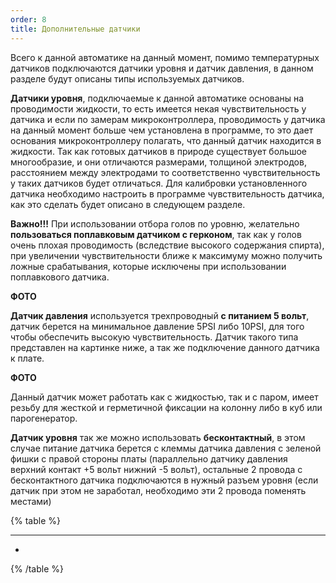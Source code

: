 ```yaml
---
order: 8
title: Дополнительные датчики
---
```


Всего к данной автоматике на данный момент, помимо температурных датчиков подключаются датчики уровня и датчик давления, в данном разделе будут описаны типы используемых датчиков.

**Датчики уровня**, подключаемые к данной автоматике основаны на проводимости жидкости, то есть имеется некая чувствительность у датчика и если по замерам микроконтроллера, проводимость у датчика на данный момент больше чем установлена в программе, то это дает основания микроконтроллеру полагать, что данный датчик находится в жидкости. Так как готовых датчиков в природе существует большое многообразие, и они отличаются размерами, толщиной электродов, расстоянием между электродами то соответственно чувствительность у таких датчиков будет отличаться. Для калибровки установленного датчика необходимо настроить в программе чувствительность датчика, как это сделать будет описано в следующем разделе.

**Важно!!!** При использовании отбора голов по уровню, желательно **пользоваться поплавковым датчиком с герконом**, так как у голов очень плохая проводимость (вследствие высокого содержания спирта), при увеличении чувствительности ближе к максимуму можно получить ложные срабатывания, которые исключены при использовании поплавкового датчика.

**ФОТО** 

**Датчик давления** используется трехпроводный **с питанием 5 вольт**, датчик берется на минимальное давление 5PSI либо 10PSI, для того чтобы обеспечить высокую чувствительность. Датчик такого типа представлен на картинке ниже, а так же подключение данного датчика к плате.

**ФОТО**                

Данный датчик может работать как с жидкостью, так и с паром, имеет резьбу для жесткой и герметичной фиксации на колонну либо в куб или парогенератор.

**Датчик уровня** так же можно использовать **бесконтактный**, в этом случае питание датчика берется с клеммы датчика давления с зеленой фишки с правой стороны платы (параллельно датчику давления верхний контакт +5 вольт нижний -5 вольт), остальные 2 провода с бесконтактного датчика подключаются в нужный разъем уровня (если датчик при этом не заработал, необходимо эти 2 провода поменять местами)

{% table %}

---

*   

{% /table %}

 